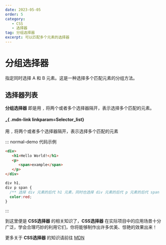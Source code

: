 ```yaml
---
date: 2023-05-05
order: 5
category:
   - CSS
   - 选择器 
tag: 分组选择器
excerpt: 可以匹配多个元素的选择器
---
```



<!--more-->
      


# 分组选择器
指定同时选择 A 和 B 元素。这是一种选择多个匹配元素的分组方法。
## 选择器列表
**分组选择器** 即是用 ```,``` 将两个或者多个选择器隔开，表示选择多个匹配的元素。
<Mcard>

#### [`,`][zh-link]{ .mdn-link linkparam=Selector_list}
用 `,` 将两个或者多个选择器隔开，表示选择多个匹配的元素
</Mcard>


::: normal-demo 代码示例

```html
<div>
   <h1>Hello World!</h1>
   <p>
      <span>example</span>
   </p>
</div>
```

```css
div h1,
div p span {
  /** 选择 div 元素的后代 h1 元素，同时也选择 div 元素的后代 p 元素的后代 span 元素 */
  color:red;
} 
```
:::    

<Minfo>

到这里便是 **CSS选择器** 的相关知识了，**CSS选择器** 在实际项目中的应用场景十分广泛，学会合理巧妙的利用它们，你将能够制作出许多优美、惊艳的效果出来！   
       
更多关于 **CSS选择器** 的知识请前往 [MDN](https://developer.mozilla.org/zh-CN/docs/Learn/CSS/Building_blocks/Selectors)

</Minfo>


[zh-link]:https://developer.mozilla.org/zh-CN/docs/Web/CSS/
[en-link]:https://developer.mozilla.org/en-US/docs/Web/CSS/